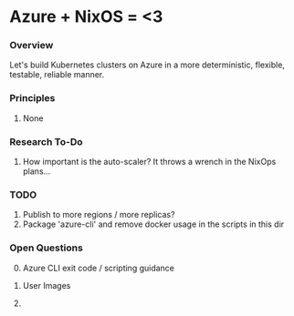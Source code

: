 # Azure + NixOS = <3

### Overview

Let's build Kubernetes clusters on Azure in a more deterministic, flexible, testable, reliable manner.


### Principles

1. None


### Research To-Do

1. How important is the auto-scaler? It throws a wrench in the NixOps plans...


### TODO

1. Publish to more regions / more replicas?
2. Package 'azure-cli' and remove docker usage in the scripts in this dir


### Open Questions

0. Azure CLI exit code / scripting guidance

1. User Images

2. 

